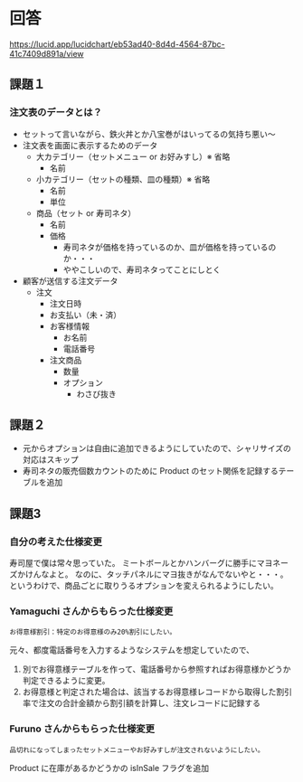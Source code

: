 # 回答

https://lucid.app/lucidchart/eb53ad40-8d4d-4564-87bc-41c7409d891a/view

## 課題１

### 注文表のデータとは？

- セットって言いながら、鉄火丼とか八宝巻がはいってるの気持ち悪い〜
- 注文表を画面に表示するためのデータ
    - 大カテゴリー（セットメニュー or お好みすし）※ 省略
        - 名前
    - 小カテゴリー（セットの種類、皿の種類）※ 省略
        - 名前
        - 単位
    - 商品（セット or 寿司ネタ）
        - 名前
        - 価格
            - 寿司ネタが価格を持っているのか、皿が価格を持っているのか・・・
            - ややこしいので、寿司ネタってことにしとく
- 顧客が送信する注文データ
    - 注文
        - 注文日時
        - お支払い（未・済）
        - お客様情報
            - お名前
            - 電話番号
        - 注文商品
            - 数量
            - オプション
                - わさび抜き  
                
## 課題２

- 元からオプションは自由に追加できるようにしていたので、シャリサイズの対応はスキップ
- 寿司ネタの販売個数カウントのために Product のセット関係を記録するテーブルを追加

## 課題3

### 自分の考えた仕様変更

寿司屋で僕は常々思っていた。
ミートボールとかハンバーグに勝手にマヨネーズかけんなよと。
なのに、タッチパネルにマヨ抜きがなんでないやと・・・。
というわけで、商品ごとに取りうるオプションを変えられるようにしたい。

### Yamaguchi さんからもらった仕様変更

```
お得意様割引：特定のお得意様のみ20%割引にしたい。
```

元々、都度電話番号を入力するようなシステムを想定していたので、

1. 別でお得意様テーブルを作って、電話番号から参照すればお得意様かどうか判定できるように変更。
2. お得意様と判定された場合は、該当するお得意様レコードから取得した割引率で注文の合計金額から割引額を計算し、注文レコードに記録する

### Furuno さんからもらった仕様変更

```
品切れになってしまったセットメニューやお好みすしが注文されないようにしたい。
```

Product に在庫があるかどうかの isInSale フラグを追加
